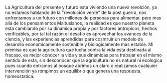 La Agricultura del presente y futuro   esta viviendo  una nueva revolción, ya no estamos hablando de la "revolución verde" de la post guerra, nos enfrentamos a un futuro con millones  de personas para alimentar, pero mas allá de  los pensamientos Maltusianos, la realidad es que nuestro planeta esta cambiando por su dinamica propia y por  factores antropicos, hechos verificables, por tal tal razón el desafío es aprovechar  los avances de la ciencia, y las experiencias aprendidas para  cosntruir un modelo de desarollo  economicamente sostenible y  biologicamente mas estable. Mi premisa es  que la agricultura que lucha contra la vida  esta destinada al fracaso, es mejor conocer la vida y  sus dinámicas para  trabajar  en el mismo sentido  de esta, sin  desconocer que la agricultura no es natural ni ecologica pues  cuando entramos al bosque  abrimos un claro o realizamos cualquier intervención ya  rompimos un equilibrio que genera una respuesta, homeostatica.
